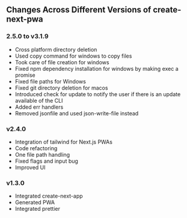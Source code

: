 ## Changes Across Different Versions of create-next-pwa

### 2.5.0 to v3.1.9

- Cross platform directory deletion
- Used copy command for windows to copy files
- Took care of file creation for windows
- Fixed npm dependency installation for windows by making exec a promise
- Fixed file paths for Windows
- Fixed git directory deletion for macos
- Introduced check for update to notify the user if there is an update available of the CLI
- Added err handlers
- Removed jsonfile and used json-write-file instead


### v2.4.0

- Integration of tailwind for Next.js PWAs
- Code refactoring
- One file path handling
- Fixed flags and input bug
- Improved UI

### v1.3.0

- Integrated create-next-app
- Generated PWA
- Integrated prettier
